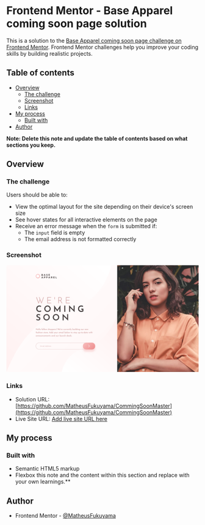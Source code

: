 # Frontend Mentor - Base Apparel coming soon page solution

This is a solution to the [Base Apparel coming soon page challenge on Frontend Mentor](https://www.frontendmentor.io/challenges/base-apparel-coming-soon-page-5d46b47f8db8a7063f9331a0). Frontend Mentor challenges help you improve your coding skills by building realistic projects. 

## Table of contents

- [Overview](#overview)
  - [The challenge](#the-challenge)
  - [Screenshot](#screenshot)
  - [Links](#links)
- [My process](#my-process)
  - [Built with](#built-with)
- [Author](#author)


**Note: Delete this note and update the table of contents based on what sections you keep.**

## Overview

### The challenge

Users should be able to:

- View the optimal layout for the site depending on their device's screen size
- See hover states for all interactive elements on the page
- Receive an error message when the `form` is submitted if:
  - The `input` field is empty
  - The email address is not formatted correctly

### Screenshot

![](./screenshot.png)

### Links

- Solution URL: [https://github.com/MatheusFukuyama/CommingSoonMaster](https://github.com/MatheusFukuyama/CommingSoonMaster)
- Live Site URL: [Add live site URL here](https://your-live-site-url.com)

## My process

### Built with

- Semantic HTML5 markup
- Flexbox
 this note and the content within this section and replace with your own learnings.**

## Author

- Frontend Mentor - [@MatheusFukuyama](https://www.frontendmentor.io/profile/MatheusFukuyama)